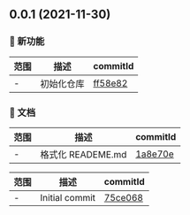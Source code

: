 ## 0.0.1 (2021-11-30)

### 🌟 新功能
范围|描述|commitId
--|--|--
 - | 初始化仓库 | [ff58e82](https://github.com/dengBox/data-manger/commit/ff58e82)


### 📝 文档
范围|描述|commitId
--|--|--
 - | 格式化 READEME.md | [1a8e70e](https://github.com/dengBox/data-manger/commit/1a8e70e)


范围|描述|commitId
--|--|--
 - | Initial commit | [75ce068](https://github.com/dengBox/data-manger/commit/75ce068)

